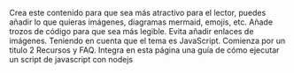 Crea este contenido para que sea más atractivo para el lector, puedes añadir lo que quieras imágenes, diagramas mermaid, emojis, etc. Añade trozos de código para que sea más legible. Evita añadir enlaces de imágenes. Teniendo en cuenta que el tema es JavaScript. Comienza por un titulo 2
Recursos y FAQ. Integra en esta página una guía de cómo ejecutar un script de javascript con nodejs
